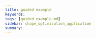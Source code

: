 ```yaml
---
title: guided example
keywords: 
tags: [guided_example.md]
sidebar: shape_optimization_application
summary: 
---
```

